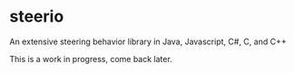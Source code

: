 steerio
=======

An extensive steering behavior library in Java, Javascript, C#, C, and C++

This is a work in progress, come back later.
